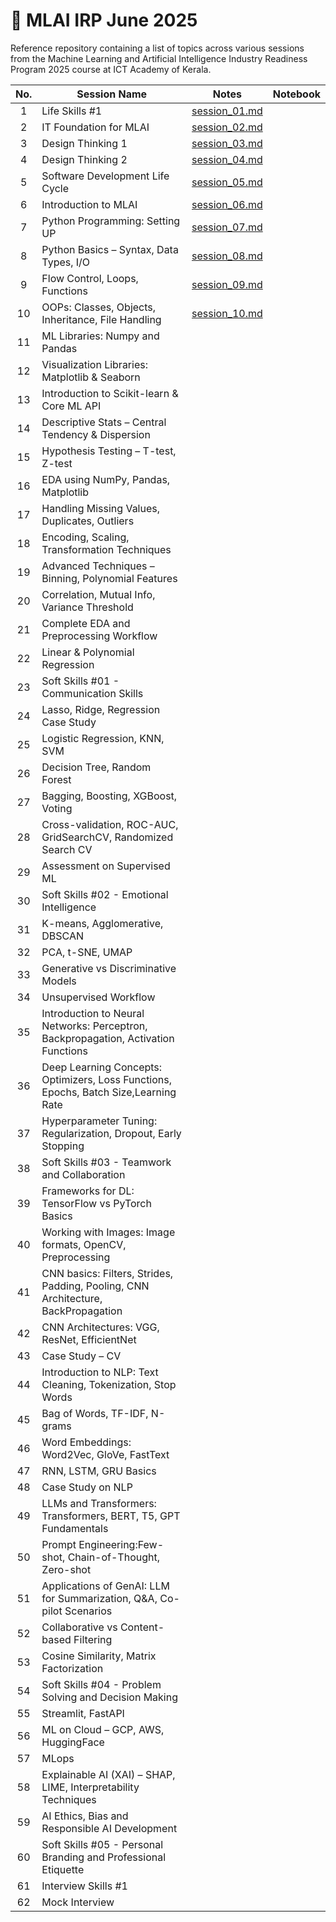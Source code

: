 # 📘 MLAI IRP June 2025
Reference repository containing a list of topics across various sessions from the Machine Learning and Artificial Intelligence Industry Readiness Program 2025 course at ICT Academy of Kerala.

| **No.** | **Session Name**                                                                     | **Notes**                            | **Notebook** |
|:-------:|--------------------------------------------------------------------------------------|:------------------------------------:|:------------:|
|    1    | Life Skills #1                                                                       | [session_01.md](notes/session_01.md) |              |
|    2    | IT Foundation for MLAI                                                               | [session_02.md](notes/session_02.md) |              |
|    3    | Design Thinking 1                                                                    | [session_03.md](notes/session_03.md) |              |
|    4    | Design Thinking 2                                                                    | [session_04.md](notes/session_04.md) |              |
|    5    | Software Development Life Cycle                                                      | [session_05.md](notes/session_05.md) |              |
|    6    | Introduction to MLAI                                                                 | [session_06.md](notes/session_06.md) |              |
|    7    | Python Programming: Setting UP                                                       | [session_07.md](notes/session_07.md) |              |
|    8    | Python Basics – Syntax, Data Types, I/O                                              | [session_08.md](notes/session_08.md) |              |
|    9    | Flow Control, Loops, Functions                                                       | [session_09.md](notes/session_09.md) |              |
|    10   | OOPs: Classes, Objects, Inheritance, File Handling                                   | [session_10.md](notes/session_10.md) |              |
|    11   | ML Libraries: Numpy and Pandas                                                       |           |              |
|    12   | Visualization Libraries: Matplotlib & Seaborn                                        |           |              |
|    13   | Introduction to Scikit-learn & Core ML API                                           |           |              |
|    14   | Descriptive Stats – Central Tendency & Dispersion                                    |           |              |
|    15   | Hypothesis Testing – T-test, Z-test                                                  |           |              |
|    16   | EDA using NumPy, Pandas, Matplotlib                                                  |           |              |
|    17   | Handling Missing Values, Duplicates, Outliers                                        |           |              |
|    18   | Encoding, Scaling, Transformation Techniques                                         |           |              |
|    19   | Advanced Techniques – Binning, Polynomial Features                                   |           |              |
|    20   | Correlation, Mutual Info, Variance Threshold                                         |           |              |
|    21   | Complete EDA and Preprocessing Workflow                                              |           |              |
|    22   | Linear & Polynomial Regression                                                       |           |              |
|    23   | Soft Skills #01 - Communication Skills                                               |           |              |
|    24   | Lasso, Ridge, Regression Case Study                                                  |           |              |
|    25   | Logistic Regression, KNN, SVM                                                        |           |              |
|    26   | Decision Tree, Random Forest                                                         |           |              |
|    27   | Bagging, Boosting, XGBoost, Voting                                                   |           |              |
|    28   | Cross-validation, ROC-AUC, GridSearchCV, Randomized Search CV                        |           |              |
|    29   | Assessment on Supervised ML                                                          |           |              |
|    30   | Soft Skills #02 - Emotional Intelligence                                             |           |              |
|    31   | K-means, Agglomerative, DBSCAN                                                       |           |              |
|    32   | PCA, t-SNE, UMAP                                                                     |           |              |
|    33   | Generative vs Discriminative Models                                                  |           |              |
|    34   | Unsupervised Workflow                                                                |           |              |
|    35   | Introduction to Neural Networks: Perceptron, Backpropagation, Activation Functions   |           |              |
|    36   | Deep Learning Concepts: Optimizers, Loss Functions, Epochs, Batch Size,Learning Rate |           |              |
|    37   | Hyperparameter Tuning: Regularization, Dropout, Early Stopping                       |           |              |
|    38   | Soft Skills #03 - Teamwork and Collaboration                                         |           |              |
|    39   | Frameworks for DL: TensorFlow vs PyTorch Basics                                      |           |              |
|    40   | Working with Images: Image formats, OpenCV, Preprocessing                            |           |              |
|    41   | CNN basics: Filters, Strides, Padding, Pooling, CNN Architecture, BackPropagation    |           |              |
|    42   | CNN Architectures: VGG, ResNet, EfficientNet                                         |           |              |
|    43   | Case Study – CV                                                                      |           |              |
|    44   | Introduction to NLP: Text Cleaning, Tokenization, Stop Words                         |           |              |
|    45   | Bag of Words, TF-IDF, N-grams                                                        |           |              |
|    46   | Word Embeddings: Word2Vec, GloVe, FastText                                           |           |              |
|    47   | RNN, LSTM, GRU Basics                                                                |           |              |
|    48   | Case Study on NLP                                                                    |           |              |
|    49   | LLMs and Transformers: Transformers, BERT, T5, GPT Fundamentals                      |           |              |
|    50   | Prompt  Engineering:Few-shot, Chain-of-Thought, Zero-shot                            |           |              |
|    51   | Applications of GenAI: LLM for Summarization, Q&A, Co-pilot Scenarios                |           |              |
|    52   | Collaborative vs Content-based Filtering                                             |           |              |
|    53   | Cosine Similarity, Matrix Factorization                                              |           |              |
|    54   | Soft Skills #04 - Problem Solving and Decision Making                                |           |              |
|    55   | Streamlit, FastAPI                                                                   |           |              |
|    56   | ML on Cloud – GCP, AWS, HuggingFace                                                  |           |              |
|    57   | MLops                                                                                |           |              |
|    58   | Explainable AI (XAI) – SHAP, LIME, Interpretability Techniques                       |           |              |
|    59   | AI Ethics, Bias and Responsible AI Development                                       |           |              |
|    60   | Soft Skills #05 - Personal Branding and Professional Etiquette                       |           |              |
|    61   | Interview Skills #1                                                                  |           |              |
|    62   | Mock Interview                                                                       |           |              |
